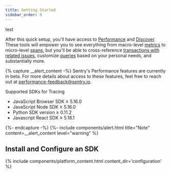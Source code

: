 ```yaml
---
title: Getting Started
sidebar_order: 0
---
```


test

After this quick setup, you'll have access to [Performance](/performance-monitoring/performance/) and [Discover](/performance-monitoring/discover-queries/). These tools will empower you to see everything from macro-level [metrics](/performance-monitoring/performance/metrics/) to micro-level [spans](/performance-monitoring/performance/event-detail/), but you'll be able to cross-reference [transactions with related issues](/performance-monitoring/performance/transaction-summary/), customize [queries](/performance-monitoring/discover-queries/query-builder/) based on your personal needs, and substantially more. 

{% capture __alert_content -%}
Sentry's Performance features are currently in beta. For more details about access to these features, feel free to reach out at [performance-feedback@sentry.io](mailto:performance-feedback@sentry.io).

Supported SDKs for Tracing
- JavaScript Browser SDK ≥ 5.16.0
- JavaScript Node SDK ≥ 5.16.0
- Python SDK version ≥ 0.11.2
- Javascript React SDK ≥ 5.18.1

{%- endcapture -%}
{%- include components/alert.html
    title="Note"
    content=__alert_content
    level="warning"
%}

## Install and Configure an SDK

{% include components/platform_content.html content_dir='configuration' %}

